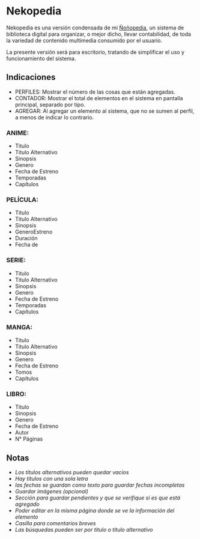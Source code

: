 # Nekopedia

Nekopedia es una versión condensada de mi [Ñoñopedia](https://github.com/cBinimelis/Nerdbrary), un sistema de biblioteca digital para organizar, o mejor dicho, llevar contabilidad, de toda la variedad de contenido multimedia consumido por el usuario.

La presente versión será para escritorio, tratando de simplificar el uso y funcionamiento del sistema.

## Indicaciones

- PERFILES: Mostrar el número de las cosas que están agregadas.
- CONTADOR: Mostrar el total de elementos en el sistema en pantalla principal, separado por tipo.
- AGREGAR: Al agregar un elemento al sistema, que no se sumen al perfil, a menos de indicar lo contrario.

### ANIME:

- Titulo
- Titulo Alternativo
- Sinopsis
- Genero
- Fecha de Estreno
- Temporadas
- Capítulos

### PELÍCULA:

- Titulo
- Titulo Alternativo
- Sinopsis
- GeneroEstreno
- Duración
- Fecha de

### SERIE:

- Titulo
- Titulo Alternativo
- Sinopsis
- Genero
- Fecha de Estreno
- Temporadas
- Capítulos

### MANGA:

- Titulo
- Titulo Alternativo
- Sinopsis
- Genero
- Fecha de Estreno
- Tomos
- Capítulos

### LIBRO:

- Titulo
- Sinopsis
- Genero
- Fecha de Estreno
- Autor
- N° Páginas

## Notas

- _Los títulos alternativos pueden quedar vacíos_
- _Hay títulos con una sola letra_
- _las fechas se guardan como texto para guardar fechas incompletas_
- _Guardar imágenes (opcional)_
- _Sección para guardar pendientes y que se verifique si es que está agregado_
- _Poder editar en la misma página donde se ve la información del elemento_
- _Casilla para comentarios breves_
- _Las búsquedas pueden ser por título o título alternativo_
